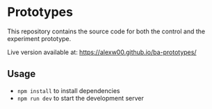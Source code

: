 # Prototypes

This repository contains the source code for both the control and the experiment prototype.

Live version available at: https://alexw00.github.io/ba-prototypes/

## Usage

- `npm install` to install dependencies
- `npm run dev` to start the development server
